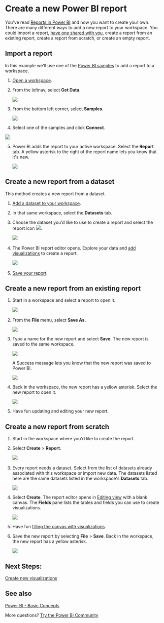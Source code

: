 ﻿<properties
   pageTitle="Create a new Power BI report"
   description="Learn how to create a new Power BI report from a dataset."
   services="powerbi"
   documentationCenter=""
   authors="mihart"
   manager="mblythe"
   backup=""
   editor=""
   tags=""
   qualityFocus="no"
   qualityDate=""/>

<tags
   ms.service="powerbi"
   ms.devlang="NA"
   ms.topic="article"
   ms.tgt_pltfrm="NA"
   ms.workload="powerbi"
   ms.date="10/27/2016"
   ms.author="mihart"/>
# Create a new Power BI report

You've read [Reports in Power BI](powerbi-service-new-reports.md) and now you want to create your own. There are many different ways to add a new report to your workspace.  You could import a report, [have one shared with you](powerbi-service-share-unshare-dashboard.md), create a report from an existing report, create a report from scratch, or create an empty report.

## Import a report

In this example we'll use one of the [Power BI samples](powerbi-sample-datasets.md) to add a report to a workspace.

1. [Open a workspace](powerbi-service-new-workspace.md).

2. From the leftnav, select **Get Data**.

    ![](media/powerbi-service-new-create-a-dashboard/power-bi-get-data.png)

3.  From the bottom left corner, select **Samples**.

    ![](media/powerbi-service-new-create-a-dashboard/power-bi-samples.png)

4.  Select one of the samples and click **Connect**.

   ![](media/powerbi-service-new-create-a-dashboard/power-bi-sample-connect.png)

5. Power BI adds the report to your active workspace. Select the **Report** tab. A yellow asterisk to the right of the report name lets you know that it's new.

    ![](media/powerbi-service-new-create-a-new-report/power-bi-new-report.png)

## Create a new report from a dataset

This method creates a new report from a dataset.

1.  [Add a dataset to your workspace](powerbi-service-new-dataset-add.md).

2. In that same workspace, select the **Datasets** tab.

3. Choose the dataset you'd like to use to create a report and select the report icon ![](media/powerbi-service-new-create-a-new-report/power-bi-report-icon.png).

    ![](media/powerbi-service-new-create-a-new-report/power-bi-create-report2.png) 

3.  The Power BI report editor opens. Explore your data and [add visualizations](powerbi-service-visualizations-for-reports.md) to create a report.

    ![](media/powerbi-service-new-create-a-new-report/power-bi-report-editor2.png) 

4.  [Save your report](powerbi-service-save-a-report.md).

## Create a new report from an existing report

1.  Start in a workspace and select a report to open it.

    ![](media/powerbi-service-new-create-a-new-report/power-bi-open-report2.png) 

2.  From the **File** menu, select **Save As**.

    ![](media/powerbi-service-new-create-a-new-report/power-bi-save-as3.png)

3.  Type a name for the new report and select **Save**. The new report is saved to the same workspace.

    ![](media/powerbi-service-new-create-a-new-report/power-bi-new-report-name.png)

    A Success message lets you know that the new report was saved to Power BI.

    ![](media/powerbi-service-new-create-a-new-report/power-bi-new-report-name2.png)

4.  Back in the workspace, the new report has a yellow asterisk. Select the new report to open it.

    ![](media/powerbi-service-new-create-a-new-report/power-bi-yellow-asterisk2.png)

5.  Have fun updating and editing your new report.

## Create a new report from scratch

1.  Start in the workspace where you'd like to create the report.

2. Select **Create** > **Report**.

    ![](media/powerbi-service-new-create-a-new-report/power-bi-create.png) 

2.  Every report needs a dataset. Select from the list of datasets already associated with this workspace or import new data. The datasets listed here are the same datasets listed in the workspace's **Datasets** tab.

    ![](media/powerbi-service-new-create-a-new-report/power-bi-create-scratch.png)

3.  Select **Create**. The report editor opens in [Editing view](powerbi-service-interact-with-a-report-in-editing-view.md) with a blank canvas. The **Fields** pane lists the tables and fields you can use to create visualizations.

    ![](media/powerbi-service-new-create-a-new-report/power-bi-report-editor3.png)

5.  Have fun [filling the canvas with visualizations](powerbi-service-visualizations-for-reports.md).

6. Save the new report by selecting **File** > **Save**. Back in the workspace, the new report has a yellow asterisk.

    ![](media/powerbi-service-new-create-a-new-report/power-bi-new-report2.png)


## Next Steps:

[Create new visualizations](powerbi-service-add-visualizations-to-a-report-ii.md)

## See also
[Power BI - Basic Concepts](powerbi-service-basic-concepts.md)

More questions? [Try the Power BI Community](http://community.powerbi.com/)
